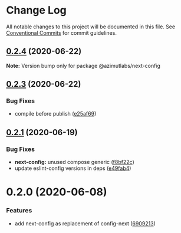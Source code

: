 # Change Log

All notable changes to this project will be documented in this file.
See [Conventional Commits](https://conventionalcommits.org) for commit guidelines.

## [0.2.4](https://github.com/azimutlabs/config/compare/@azimutlabs/next-config@0.2.3...@azimutlabs/next-config@0.2.4) (2020-06-22)

**Note:** Version bump only for package @azimutlabs/next-config





## [0.2.3](https://github.com/azimutlabs/config/compare/@azimutlabs/next-config@0.2.1...@azimutlabs/next-config@0.2.3) (2020-06-22)


### Bug Fixes

* compile before publish ([e25af69](https://github.com/azimutlabs/config/commit/e25af6923076871db9325e0e1c074576f8e3fd04))





## [0.2.1](https://github.com/azimutlabs/config/compare/@azimutlabs/next-config@0.2.0...@azimutlabs/next-config@0.2.1) (2020-06-19)


### Bug Fixes

* **next-config:** unused compose generic ([f8bf22c](https://github.com/azimutlabs/config/commit/f8bf22c8dc16aca9824e24576857482a1d9b25b2))
* update eslint-config versions in deps ([e49fab4](https://github.com/azimutlabs/config/commit/e49fab493bcc8fcfb46b5f4e688edbb633af131b))





# 0.2.0 (2020-06-08)


### Features

* add next-config as replacement of config-next ([6909213](https://github.com/azimutlabs/config/commit/69092133e1ceeead4843edf87e6969a11222167e))
